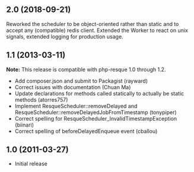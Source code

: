 ## 2.0 (2018-09-21) ##
Reworked the scheduler to be object-oriented rather than static and to accept any (compatible) redis client.
Extended the Worker to react on unix signals, extended logging for production usage.

## 1.1 (2013-03-11) ##

**Note:** This release is compatible with php-resque 1.0 through 1.2.

* Add composer.json and submit to Packagist (rayward)
* Correct issues with documentation (Chuan Ma)
* Update declarations for methods called statically to actually be static methods (atorres757)
* Implement ResqueScheduler::removeDelayed and ResqueScheduler::removeDelayedJobFromTimestamp (tonypiper)
* Correct spelling for ResqueScheduler_InvalidTimestampException (biinari)
* Correct spelling of beforeDelayedEnqueue event (cballou)

## 1.0 (2011-03-27) ##

* Initial release
